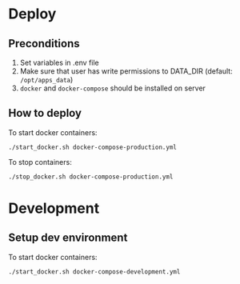 # Deploy
## Preconditions

1. Set variables in .env file
1. Make sure that user has write permissions to DATA_DIR (default: `/opt/apps_data`)
1. `docker` and `docker-compose` should be installed on server

## How to deploy
To start docker containers: 

    ./start_docker.sh docker-compose-production.yml

To stop containers: 
    
    ./stop_docker.sh docker-compose-production.yml
    
# Development
## Setup dev environment
To start docker containers:

    ./start_docker.sh docker-compose-development.yml